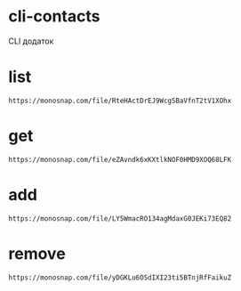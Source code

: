 # cli-contacts

CLI додаток

# list

```
https://monosnap.com/file/RteHActDrEJ9WcgSBaVfnT2tV1XOhx
```

# get

```
https://monosnap.com/file/eZAvndk6xKXtlkNOF0HMD9XOQ68LFK
```

# add

```
https://monosnap.com/file/LY5WmacRO134agMdaxG0JEKi73EQ82
```

# remove

```
https://monosnap.com/file/yDGKLu6OSdIXI23ti5BTnjRfFaikuZ
```

